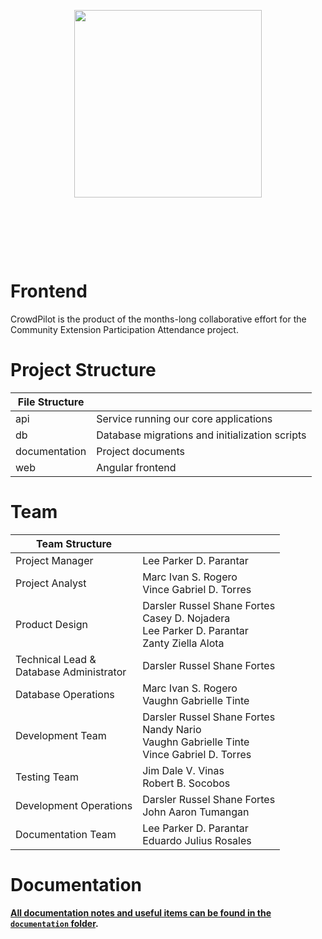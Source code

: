 <div style="padding:80px 0;">
<a href="https://crowdpilot.app">
  <p align="center">
   <img style="width: 300px; object-fit: cover;" src="https://ik.imagekit.io/drs/crowdpilot/assets/Logo%20Accent%20SVG%20CrowdPilot_9EaH70mmS.svg?updatedAt=1710340228811" />
  </p>
</a>
</div>

# Frontend

CrowdPilot is the product of the months-long collaborative effort for the Community Extension Participation Attendance project.

# Project Structure

| File Structure |                                                |
| -------------- | ---------------------------------------------- |
| api            | Service running our core applications          |
| db             | Database migrations and initialization scripts |
| documentation  | Project documents                              |
| web            | Angular frontend                               |

# Team

| Team Structure                               |                                                                                                           |
| -------------------------------------------- | --------------------------------------------------------------------------------------------------------- |
| Project Manager                              | Lee Parker D. Parantar                                                                                    |
| Project Analyst                              | Marc Ivan S. Rogero<br/> Vince Gabriel D. Torres                                                          |
| Product Design                               | Darsler Russel Shane Fortes<br/> Casey D. Nojadera<br /> Lee Parker D. Parantar<br/>Zanty Ziella Alota    |
| Technical Lead &<br/> Database Administrator | Darsler Russel Shane Fortes                                                                               |
| Database Operations                          | Marc Ivan S. Rogero<br/> Vaughn Gabrielle Tinte                                                           |
| Development Team                             | Darsler Russel Shane Fortes<br/> Nandy Nario<br/> Vaughn Gabrielle Tinte<br/>Vince Gabriel D. Torres<br/> |
| Testing Team                                 | Jim Dale V. Vinas<br />Robert B. Socobos                                                                  |
| Development Operations                       | Darsler Russel Shane Fortes<br />John Aaron Tumangan                                                      |
| Documentation Team                           | Lee Parker D. Parantar<br />Eduardo Julius Rosales                                                        |

# Documentation

**[All documentation notes and useful items can be found in the `documentation` folder](documentation).**
